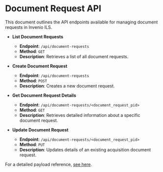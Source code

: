 # Document Request API

This document outlines the API endpoints available for managing document requests in Invenio ILS.

* **List Document Requests**

    - **Endpoint**: `/api/document-requests`
    - **Method**: `GET`
    - **Description**: Retrieves a list of all document requests.

* **Create Document Request**

    - **Endpoint**: `/api/document-requests`
    - **Method**: `POST`
    - **Description**: Creates a new document request.

* **Get Document Request Details**

    - **Endpoint**: `/api/document-requests/<document_request_pid>`
    - **Method**: `GET`
    - **Description**: Retrieves detailed information about a specific document request.

* **Update Document Request**

    - **Endpoint**: `/api/document-requests/<document_request_pid>`
    - **Method**: `PUT`
    - **Description**: Updates details of an existing acquisition document request.

For a detailed payload reference, [see here](https://github.com/inveniosoftware/invenio-app-ils/blob/d0843db45f0233000a55622fa6063be9e7193926/invenio_app_ils/document_requests/loaders/jsonschemas/document_request.py#L41).
